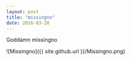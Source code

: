 ```yaml
---
layout: post
title: "missingno"
date: 2016-03-20
---
```


Goddamn missingno

![Missingno]({{ site.github.url  }}/Missingno.png)

